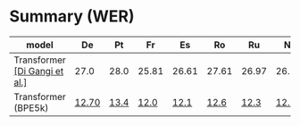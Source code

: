 # Summary (WER)
|model                   |De   |Pt   |Fr   |Es   |Ro   |Ru   |Nl   |It   |
|------------------------|-----|-----|-----|-----|-----|-----|-----|-----|
|Transformer [[Di Gangi et al.]](https://www.isca-speech.org/archive/Interspeech_2019/pdfs/3045.pdf)|27.0|28.0|25.81|26.61|27.61|26.97|26.55|26.38|
|Transformer (BPE5k)|[12.70](https://drive.google.com/open?id=1aKRJOLW2TrAPB3UEW7RYFoFDGEm9dM4K)|[13.4](https://drive.google.com/open?id=1nyMlgPEnIki-EN_QEsRFhAbITkUPzGzz)|[12.0](https://drive.google.com/open?id=1RhD9zgYx5AZkCRvsKb3WvBamkNnXc5pz)|[12.1](https://drive.google.com/open?id=1alt627cvDUhwGufPOC_-AfUVYkMEz0Ex)|[12.6](https://drive.google.com/open?id=1t1tDx62l_ozR2Jw8OAQGYtG5U7ico9yO)|[12.3](https://drive.google.com/open?id=1-XoSitmePZ127cxB_xryV88xQMgdIMf6)|[12.1](https://drive.google.com/open?id=17NAo5CIwijjaTIcy_wbOWqcYq9JkIQD-)|[12.4](https://drive.google.com/open?id=1pXZk-1f8OTzjXZSJpuYIQ3VD_PBzImxo)|

